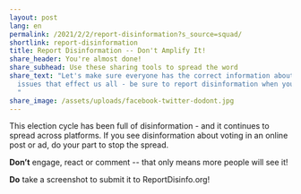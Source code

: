 ```yaml
---
layout: post
lang: en
permalink: /2021/2/2/report-disinformation?s_source=squad/
shortlink: report-disinformation
title: Report Disinformation -- Don't Amplify It!
share_header: You're almost done!
share_subhead: Use these sharing tools to spread the word
share_text: "Let's make sure everyone has the correct information about the
  issues that effect us all - be sure to report disinformation when you see it!
  "
share_image: /assets/uploads/facebook-twitter-dodont.jpg
---
```

This election cycle has been full of disinformation - and it continues to spread across platforms. If you see disinformation about voting in an online post or ad, do your part to stop the spread. 

**Don’t** engage, react or comment -- that only means more people will see it! 

**Do** take a screenshot to submit it to ReportDisinfo.org!